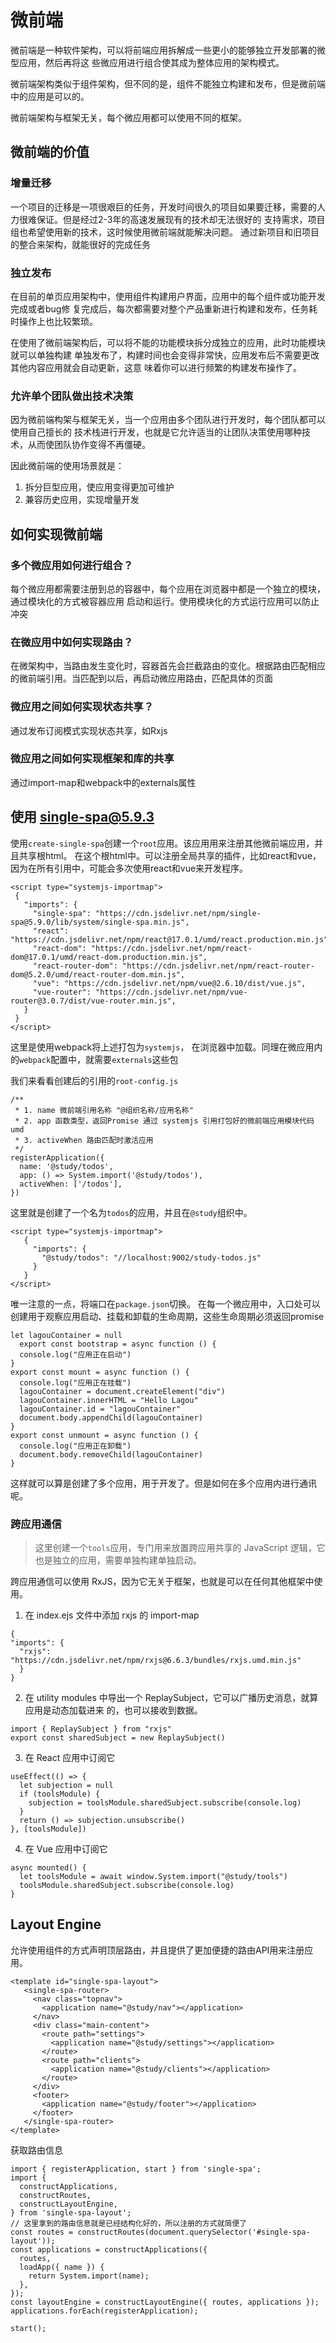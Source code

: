 # 微前端

微前端是一种软件架构，可以将前端应用拆解成一些更小的能够独立开发部署的微型应用，然后再将这
些微应用进行组合使其成为整体应用的架构模式。

微前端架构类似于组件架构，但不同的是，组件不能独立构建和发布，但是微前端中的应用是可以的。

微前端架构与框架无关，每个微应用都可以使用不同的框架。

## 微前端的价值

### 增量迁移

一个项目的迁移是一项很艰巨的任务，开发时间很久的项目如果要迁移，需要的人力很难保证。但是经过2-3年的高速发展现有的技术却无法很好的
支持需求，项目组也希望使用新的技术，这时候使用微前端就能解决问题。
通过新项目和旧项目的整合来架构，就能很好的完成任务

### 独立发布

在目前的单页应用架构中，使用组件构建用户界面，应用中的每个组件或功能开发完成或者bug修
复完成后，每次都需要对整个产品重新进行构建和发布，任务耗时操作上也比较繁琐。

在使用了微前端架构后，可以将不能的功能模块拆分成独立的应用，此时功能模块就可以单独构建
单独发布了，构建时间也会变得非常快，应用发布后不需要更改其他内容应用就会自动更新，这意
味着你可以进行频繁的构建发布操作了。

### 允许单个团队做出技术决策

因为微前端构架与框架无关，当一个应用由多个团队进行开发时，每个团队都可以使用自己擅长的
技术栈进行开发，也就是它允许适当的让团队决策使用哪种技术，从而使团队协作变得不再僵硬。

因此微前端的使用场景就是：

1. 拆分巨型应用，使应用变得更加可维护
2. 兼容历史应用，实现增量开发


## 如何实现微前端

### 多个微应用如何进行组合？

每个微应用都需要注册到总的容器中，每个应用在浏览器中都是一个独立的模块，通过模块化的方式被容器应用
启动和运行。使用模块化的方式运行应用可以防止冲突

### 在微应用中如何实现路由？

在微架构中，当路由发生变化时，容器首先会拦截路由的变化。根据路由匹配相应的微前端引用。当匹配到以后，再启动微应用路由，匹配具体的页面

### 微应用之间如何实现状态共享？

通过发布订阅模式实现状态共享，如Rxjs

### 微应用之间如何实现框架和库的共享

通过import-map和webpack中的externals属性

## 使用 single-spa@5.9.3

使用`create-single-spa`创建一个`root`应用。该应用用来注册其他微前端应用，并且共享根html。
在这个根html中。可以注册全局共享的插件，比如react和vue，因为在所有引用中，可能会多次使用react和vue来开发程序。

```
<script type="systemjs-importmap">
 {
   "imports": {
     "single-spa": "https://cdn.jsdelivr.net/npm/single-spa@5.9.0/lib/system/single-spa.min.js",
     "react": "https://cdn.jsdelivr.net/npm/react@17.0.1/umd/react.production.min.js",
     "react-dom": "https://cdn.jsdelivr.net/npm/react-dom@17.0.1/umd/react-dom.production.min.js",
     "react-router-dom": "https://cdn.jsdelivr.net/npm/react-router-dom@5.2.0/umd/react-router-dom.min.js",
     "vue": "https://cdn.jsdelivr.net/npm/vue@2.6.10/dist/vue.js",
     "vue-router": "https://cdn.jsdelivr.net/npm/vue-router@3.0.7/dist/vue-router.min.js",
   }
 }
</script>
```
这里是使用webpack将上述打包为`systemjs`， 在浏览器中加载。同理在微应用内的`webpack`配置中，就需要`externals`这些包

我们来看看创建后的引用的`root-config.js`

```
/**
 * 1. name 微前端引用名称 "@组织名称/应用名称"
 * 2. app 函数类型，返回Promise 通过 systemjs 引用打包好的微前端应用模块代码 umd
 * 3. activeWhen 路由匹配时激活应用
 */
registerApplication({
  name: '@study/todos',
  app: () => System.import('@study/todos'),
  activeWhen: ['/todos'],
})
```
这里就是创建了一个名为`todos`的应用，并且在`@study`组织中。
```
<script type="systemjs-importmap">
   {
     "imports": {
       "@study/todos": "//localhost:9002/study-todos.js"
     }
   }
</script>
```
唯一注意的一点，将端口在`package.json`切换。
在每一个微应用中，入口处可以创建用于观察应用启动、挂载和卸载的生命周期，这些生命周期必须返回promise
```
let lagouContainer = null
  export const bootstrap = async function () {
  console.log("应用正在启动")
}
export const mount = async function () {
  console.log("应用正在挂载")
  lagouContainer = document.createElement("div")
  lagouContainer.innerHTML = "Hello Lagou"
  lagouContainer.id = "lagouContainer"
  document.body.appendChild(lagouContainer)
}
export const unmount = async function () {
  console.log("应用正在卸载")
  document.body.removeChild(lagouContainer)
}
```
这样就可以算是创建了多个应用，用于开发了。但是如何在多个应用内进行通讯呢。

### 跨应用通信

> 这里创建一个`tools`应用，专门用来放置跨应用共享的 JavaScript 逻辑，它也是独立的应用，需要单独构建单独启动。

跨应用通信可以使用 RxJS，因为它无关于框架，也就是可以在任何其他框架中使用。

1.  在 index.ejs 文件中添加 rxjs 的 import-map

```
{
"imports": {
  "rxjs": "https://cdn.jsdelivr.net/npm/rxjs@6.6.3/bundles/rxjs.umd.min.js"
  }
}
```
2. 在 utility modules 中导出一个 ReplaySubject，它可以广播历史消息，就算应用是动态加载进来
的，也可以接收到数据。

```
import { ReplaySubject } from "rxjs"
export const sharedSubject = new ReplaySubject()
```

3. 在 React 应用中订阅它

```
useEffect(() => {
  let subjection = null
  if (toolsModule) {
    subjection = toolsModule.sharedSubject.subscribe(console.log)
  }
  return () => subjection.unsubscribe()
}, [toolsModule])
```

4. 在 Vue 应用中订阅它

```
async mounted() {
  let toolsModule = await window.System.import("@study/tools")
  toolsModule.sharedSubject.subscribe(console.log)
}
```

## Layout Engine

允许使用组件的方式声明顶层路由，并且提供了更加便捷的路由API用来注册应用。

```
<template id="single-spa-layout">
   <single-spa-router>
     <nav class="topnav">
       <application name="@study/nav"></application>
     </nav>
     <div class="main-content">
       <route path="settings">
         <application name="@study/settings"></application>
       </route>
       <route path="clients">
         <application name="@study/clients"></application>
       </route>
     </div>
     <footer>
       <application name="@study/footer"></application>
     </footer>
   </single-spa-router>
</template>
```
获取路由信息

```
import { registerApplication, start } from 'single-spa';
import {
  constructApplications,
  constructRoutes,
  constructLayoutEngine,
} from 'single-spa-layout';
// 这里拿到的路由信息就是已经结构化好的，所以注册的方式就简便了
const routes = constructRoutes(document.querySelector('#single-spa-layout'));
const applications = constructApplications({
  routes,
  loadApp({ name }) {
    return System.import(name);
  },
});
const layoutEngine = constructLayoutEngine({ routes, applications });
applications.forEach(registerApplication);

start();
```